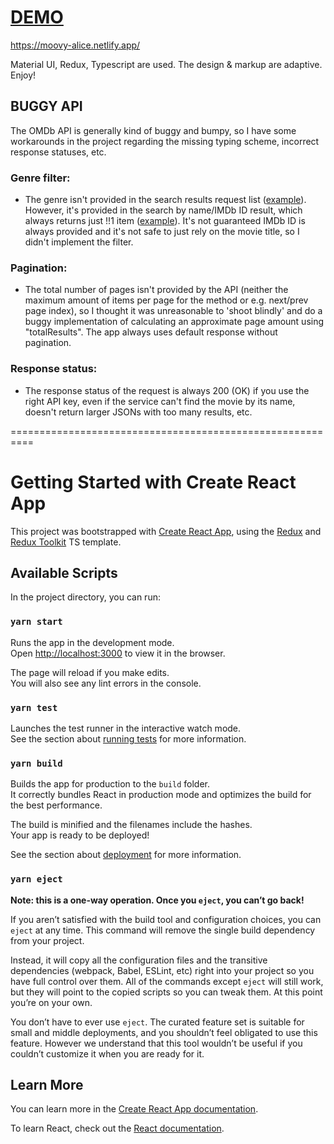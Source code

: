 
# [DEMO](https://moovy-alice.netlify.app/)
https://moovy-alice.netlify.app/

Material UI, Redux, Typescript are used. The design & markup are adaptive. Enjoy!

## BUGGY API

The OMDb API is generally kind of buggy and bumpy, so I have some workarounds in the project regarding the missing typing scheme, incorrect response statuses, etc.

### Genre filter:
- The genre isn't provided in the search results request list ([example](https://www.omdbapi.com/?apikey=4811b5b3&s=Bat)).
 However, it's provided in the search by name/IMDb ID result, which always returns just !!1 item ([example](https://www.omdbapi.com/?apikey=4811b5b3&t=Bat&plot=full)). It's not guaranteed IMDb ID is always provided and it's not safe to just rely on the movie title, so I didn't implement the filter.

### Pagination:
- The total number of pages isn't provided by the API (neither the maximum amount of items per page for the method or e.g. next/prev page index), so I thought it was unreasonable to 'shoot blindly' and do a buggy implementation of calculating an approximate page amount using "totalResults". The app always uses default response without pagination.

### Response status:
- The response status of the request is always 200 (OK) if you use the right API key,
even if the service can't find the movie by its name, doesn't return larger JSONs with too many results, etc.

==========================================================
# Getting Started with Create React App

This project was bootstrapped with [Create React App](https://github.com/facebook/create-react-app), using the [Redux](https://redux.js.org/) and [Redux Toolkit](https://redux-toolkit.js.org/) TS template.

## Available Scripts

In the project directory, you can run:

### `yarn start`

Runs the app in the development mode.\
Open [http://localhost:3000](http://localhost:3000) to view it in the browser.

The page will reload if you make edits.\
You will also see any lint errors in the console.

### `yarn test`

Launches the test runner in the interactive watch mode.\
See the section about [running tests](https://facebook.github.io/create-react-app/docs/running-tests) for more information.

### `yarn build`

Builds the app for production to the `build` folder.\
It correctly bundles React in production mode and optimizes the build for the best performance.

The build is minified and the filenames include the hashes.\
Your app is ready to be deployed!

See the section about [deployment](https://facebook.github.io/create-react-app/docs/deployment) for more information.

### `yarn eject`

**Note: this is a one-way operation. Once you `eject`, you can’t go back!**

If you aren’t satisfied with the build tool and configuration choices, you can `eject` at any time. This command will remove the single build dependency from your project.

Instead, it will copy all the configuration files and the transitive dependencies (webpack, Babel, ESLint, etc) right into your project so you have full control over them. All of the commands except `eject` will still work, but they will point to the copied scripts so you can tweak them. At this point you’re on your own.

You don’t have to ever use `eject`. The curated feature set is suitable for small and middle deployments, and you shouldn’t feel obligated to use this feature. However we understand that this tool wouldn’t be useful if you couldn’t customize it when you are ready for it.

## Learn More

You can learn more in the [Create React App documentation](https://facebook.github.io/create-react-app/docs/getting-started).

To learn React, check out the [React documentation](https://reactjs.org/).
